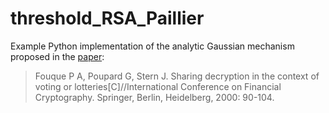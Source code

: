 # threshold_RSA_Paillier

Example Python implementation of the analytic Gaussian mechanism proposed in the [paper](https://link-springer-com.tudelft.idm.oclc.org/chapter/10.1007/3-540-45472-1_7):
> Fouque P A, Poupard G, Stern J. Sharing decryption in the context of voting or lotteries[C]//International Conference on Financial Cryptography. Springer, Berlin, Heidelberg, 2000: 90-104.
